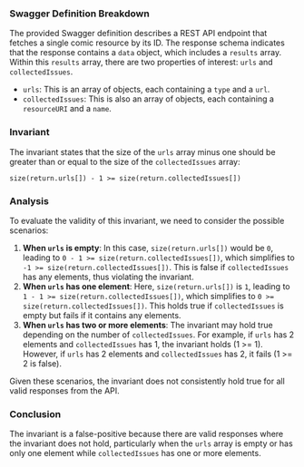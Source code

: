 ### Swagger Definition Breakdown
The provided Swagger definition describes a REST API endpoint that fetches a single comic resource by its ID. The response schema indicates that the response contains a `data` object, which includes a `results` array. Within this `results` array, there are two properties of interest: `urls` and `collectedIssues`. 

- `urls`: This is an array of objects, each containing a `type` and a `url`.
- `collectedIssues`: This is also an array of objects, each containing a `resourceURI` and a `name`.

### Invariant
The invariant states that the size of the `urls` array minus one should be greater than or equal to the size of the `collectedIssues` array: 

`size(return.urls[]) - 1 >= size(return.collectedIssues[])`

### Analysis
To evaluate the validity of this invariant, we need to consider the possible scenarios:
1. **When `urls` is empty**: In this case, `size(return.urls[])` would be `0`, leading to `0 - 1 >= size(return.collectedIssues[])`, which simplifies to `-1 >= size(return.collectedIssues[])`. This is false if `collectedIssues` has any elements, thus violating the invariant.
2. **When `urls` has one element**: Here, `size(return.urls[])` is `1`, leading to `1 - 1 >= size(return.collectedIssues[])`, which simplifies to `0 >= size(return.collectedIssues[])`. This holds true if `collectedIssues` is empty but fails if it contains any elements.
3. **When `urls` has two or more elements**: The invariant may hold true depending on the number of `collectedIssues`. For example, if `urls` has 2 elements and `collectedIssues` has 1, the invariant holds (1 >= 1). However, if `urls` has 2 elements and `collectedIssues` has 2, it fails (1 >= 2 is false).

Given these scenarios, the invariant does not consistently hold true for all valid responses from the API. 

### Conclusion
The invariant is a false-positive because there are valid responses where the invariant does not hold, particularly when the `urls` array is empty or has only one element while `collectedIssues` has one or more elements.
